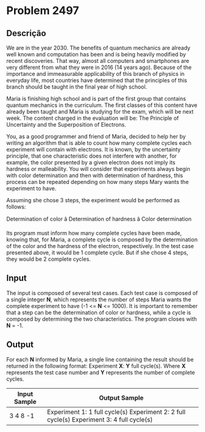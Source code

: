 # Problem 2497

Descrição
----------

We are in the year 2030. The benefits of quantum mechanics are already well known and computation has been and is being heavily modified by recent discoveries. That way, almost all computers and smartphones are very different from what they were in 2016 (14 years ago). Because of the importance and immeasurable applicability of this branch of physics in everyday life, most countries have determined that the principles of this branch should be taught in the final year of high school.

Maria is finishing high school and is part of the first group that contains quantum mechanics in the curriculum. The first classes of this content have already been taught and Maria is studying for the exam, which will be next week. The content charged in the evaluation will be: The Principle of Uncertainty and the Superposition of Electrons.

You, as a good programmer and friend of Maria, decided to help her by writing an algorithm that is able to count how many complete cycles each experiment will contain with electrons. It is known, by the uncertainty principle, that one characteristic does not interfere with another, for example, the color presented by a given electron does not imply its hardness or malleability. You will consider that experiments always begin with color determination and then with determination of hardness, this process can be repeated depending on how many steps Mary wants the experiment to have.

Assuming she chose 3 steps, the experiment would be performed as follows:

Determination of color â Determination of hardness â Color determination

Its program must inform how many complete cycles have been made, knowing that, for Maria, a complete cycle is composed by the determination of the color and the hardness of the electron, respectively. In the test case presented above, it would be 1 complete cycle. But if she chose 4 steps, they would be 2 complete cycles.

Input
-----

The input is composed of several test cases. Each test case is composed of a single integer **N**, which represents the number of steps Maria wants the complete experiment to have (-1 <= **N** <= 1000). It is important to remember that a step can be the determination of color or hardness, while a cycle is composed by determining the two characteristics. The program closes with **N** = -1.

Output
------

For each **N** informed by Maria, a single line containing the result should be returned in the following format: Experiment **X**: **Y** full cycle(s). Where **X** represents the test case number and **Y** represents the number of complete cycles.


| Input Sample | Output Sample |
| --- | --- |
| 3  4  8  -1 | Experiment 1: 1 full cycle(s)  Experiment 2: 2 full cycle(s)  Experiment 3: 4 full cycle(s) |

